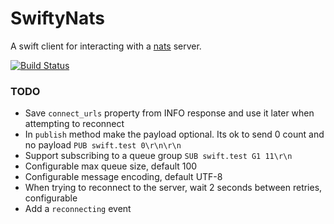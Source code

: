 

# SwiftyNats
A swift client for interacting with a [nats](http://nats.io) server.

[![Build Status](https://travis-ci.org/raykrow/swifty-nats.svg?branch=master)](https://travis-ci.org/raykrow/swifty-nats)

### TODO
- Save `connect_urls` property from INFO response and use it later when attempting to reconnect
- In `publish` method make the payload optional. Its ok to send 0 count and no payload `PUB swift.test 0\r\n\r\n`
- Support subscribing to a queue group `SUB swift.test G1 11\r\n`
- Configurable max queue size, default 100
- Configurable message encoding, default UTF-8
- When trying to reconnect to the server, wait 2 seconds between retries, configurable
- Add a `reconnecting` event
